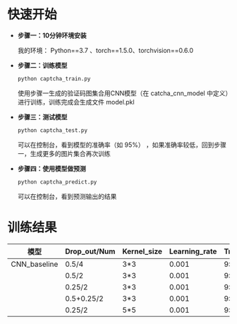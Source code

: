 快速开始
====
- __步骤一：10分钟环境安装__
    
    我的环境：
    Python==3.7 、torch==1.5.0、torchvision==0.6.0

- __步骤二：训练模型__
    ```bash
    python captcha_train.py
    ```
    使用步骤一生成的验证码图集合用CNN模型（在 catcha_cnn_model 中定义）进行训练，训练完成会生成文件 model.pkl

- __步骤三：测试模型__
    ```bash
    python captcha_test.py
    ```
    可以在控制台，看到模型的准确率（如 95%） ，如果准确率较低，回到步骤一，生成更多的图片集合再次训练

- __步骤四：使用模型做预测__
    ```bash
    python captcha_predict.py
    ```
    可以在控制台，看到预测输出的结果
    
训练结果
====
| 模型         | Drop_out/Num | Kernel_size | Learning_rate | Train:Test | Accuracy |
| ------------ | ------------ | ----------- | ------------- | ---------- | -------- |
| CNN_baseline | 0.5/4        | 3*3         | 0.001         | 9:1        | 16.92%   |
|              | 0.5/2        | 3*3         | 0.001         | 9:1        | 68.80%   |
|              | 0.25/2       | 3*3         | 0.001         | 9:1        | 91.78%   |
|              | 0.5+0.25/2   | 3*3         | 0.001         | 9:1        | 87.83%   |
|              | 0.25/2       | 5*5         | 0.001         | 9:1        | 92.58%   |


